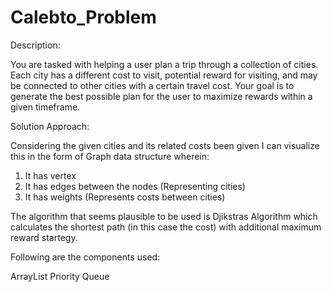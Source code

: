 # Calebto_Problem

Description:

You are tasked with helping a user plan a trip through a collection of cities. Each city has a different cost to visit, potential reward for visiting, and may be connected to other cities with a certain travel cost. Your goal is to generate the best possible plan for the user to maximize rewards within a given timeframe.


Solution Approach:

Considering the given cities and its related costs been given I can visualize this in the form of Graph data structure wherein:

1. It has vertex
2. It has edges between the nodes (Representing cities)
3. It has weights (Represents costs between cities)


The algorithm that seems plausible to be used is Djikstras Algorithm which calculates the shortest path (in this case the cost) with additional maximum reward startegy.

Following are the components used:

ArrayList
Priority Queue
